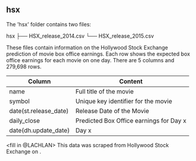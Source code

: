 ## hsx
The 'hsx' folder contains two files:

hsx
├── HSX_release_2014.csv
└── HSX_release_2015.csv

These files contain information on the Hollywood Stock Exchange prediction of movie box office earnings.
Each row shows the expected box office earnings for each movie on one day.
There are 5 columns and 279,698 rows.

| Column                  | Content                                 |
| ----------------------- | --------------------------------------- |
| name                    | Full title of the movie                 |
| symbol                  | Unique key identifier for the movie     |
| date(st.release_date)   | Release Date of the Movie               |
| daily_close             | Predicted Box Office earnings for Day x |
| date(dh.update_date)    | Day x                                   |

<fill in @LACHLAN>
This data was scraped from Hollywood Stock Exchange <link> on <date>. 
